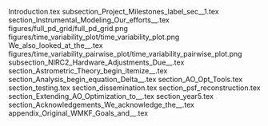 Introduction.tex
subsection_Project_Milestones_label_sec__1.tex
section_Instrumental_Modeling_Our_efforts__.tex
figures/full_pd_grid/full_pd_grid.png
figures/time_variability_plot/time_variability_plot.png
We_also_looked_at_the__.tex
figures/time_variability_pairwise_plot/time_variability_pairwise_plot.png
subsection_NIRC2_Hardware_Adjustments_Due__.tex
section_Astrometric_Theory_begin_itemize__.tex
section_Analysis_begin_equation_Delta__.tex
section_AO_Opt_Tools.tex
section_testing.tex
section_dissemination.tex
section_psf_reconstruction.tex
section_Extending_AO_Optimization_to__.tex
section_year5.tex
section_Acknowledgements_We_acknowledge_the__.tex
appendix_Original_WMKF_Goals_and__.tex